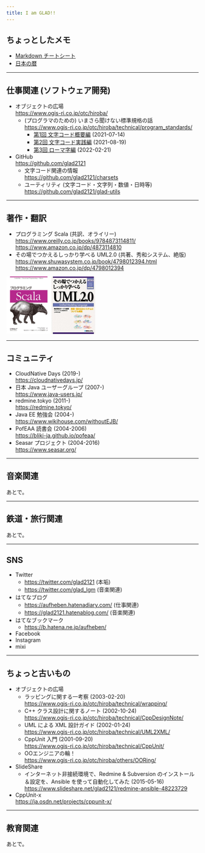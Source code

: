 ```yaml
---
title: I am GLAD!!
---
```


## ちょっとしたメモ

- [Markdown チートシート](./markdown-cheatsheet.html)
- [日本の暦](./material/japanese-calendar.html)

---
## 仕事関連 (ソフトウェア開発)

- オブジェクトの広場  
  <https://www.ogis-ri.co.jp/otc/hiroba/>
    - (プログラマのための) いまさら聞けない標準規格の話  
      <https://www.ogis-ri.co.jp/otc/hiroba/technical/program_standards/>
        - [第1回 文字コード概要編](https://www.ogis-ri.co.jp/otc/hiroba/technical/program_standards/part1.html) (2021-07-14)
        - [第2回 文字コード実践編](https://www.ogis-ri.co.jp/otc/hiroba/technical/program_standards/part2.html) (2021-08-19)
        - [第3回 ローマ字編](https://www.ogis-ri.co.jp/otc/hiroba/technical/program_standards/part3.html) (2022-02-21)
- GitHub  
  <https://github.com/glad2121>
    - 文字コード関連の情報  
      <https://github.com/glad2121/charsets>
    - ユーティリティ (文字コード・文字列・数値・日時等)  
      <https://github.com/glad2121/glad-utils>

---
## 著作・翻訳

- プログラミング Scala (共訳、オライリー)  
  <https://www.oreilly.co.jp/books/9784873114811/>  
  <https://www.amazon.co.jp/dp/4873114810>
- その場でつかえるしっかり学べる UML2.0 (共著、秀和システム、絶版)  
  <https://www.shuwasystem.co.jp/book/4798012394.html>  
  <https://www.amazon.co.jp/dp/4798012394>

<img alt="Programming Scala" src="images/ProgrammingScala.jpg" height="150"><img alt="UML 2.0" src="images/UML2.0.jpg" height="150">

---
## コミュニティ

- CloudNative Days (2019-)  
  <https://cloudnativedays.jp/>
- 日本 Java ユーザーグループ (2007-)  
  <https://www.java-users.jp/>
- redmine.tokyo (2011-)  
  <https://redmine.tokyo/>
- Java EE 勉強会 (2004-)  
  <https://www.wikihouse.com/withoutEJB/>
- PofEAA 読書会 (2004-2006)  
  <https://bliki-ja.github.io/pofeaa/>
- Seasar プロジェクト (2004-2016)  
  <https://www.seasar.org/>

---
## 音楽関連

あとで。

---
## 鉄道・旅行関連

あとで。

---
## SNS

- Twitter
    - <https://twitter.com/glad2121> (本垢)
    - <https://twitter.com/glad_lgm> (音楽関連)
- はてなブログ
    - <https://aufheben.hatenadiary.com/> (仕事関連)
    - <https://glad2121.hatenablog.com/> (音楽関連)
- はてなブックマーク
    - <https://b.hatena.ne.jp/aufheben/>
- Facebook
- Instagram
- mixi

---
## ちょっと古いもの

- オブジェクトの広場
    - ラッピングに関する一考察 (2003-02-20)  
      <https://www.ogis-ri.co.jp/otc/hiroba/technical/wrapping/>
    - C++ クラス設計に関するノート (2002-10-24)  
      <https://www.ogis-ri.co.jp/otc/hiroba/technical/CppDesignNote/>
    - UML による XML 設計ガイド (2002-01-24)  
      <https://www.ogis-ri.co.jp/otc/hiroba/technical/UML2XML/>
    - CppUnit 入門 (2001-09-20)  
      <https://www.ogis-ri.co.jp/otc/hiroba/technical/CppUnit/>
    - OOエンジニアの輪！  
      <https://www.ogis-ri.co.jp/otc/hiroba/others/OORing/>
- SlideShare
    - インターネット非接続環境で、Redmine & Subversion のインストール＆設定を、Ansible を使って自動化してみた (2015-05-16)  
      <https://www.slideshare.net/glad2121/redmine-ansible-48223729>
- CppUnit-x  
  <https://ja.osdn.net/projects/cppunit-x/>

---
## 教育関連

あとで。
